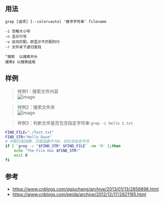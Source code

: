## 用法

```
grep [选项] [--color=auto] '搜寻字符串' filename

-i 忽略大小写
-n 显示行号
-v 反向匹配，即显示不匹配的行
-r 文件夹下递归查找

^搜索  以搜索开头
搜索$ 以搜索结尾
```

## 样例

> 样例1：搜索文件内容  
![image](https://user-images.githubusercontent.com/16630659/70960370-d141a400-20b9-11ea-8a46-a41dd89d4a76.png)

> 样例2：搜索文件夹  
![image](https://user-images.githubusercontent.com/16630659/70960655-968c3b80-20ba-11ea-8cf7-4f398ad6b451.png)

> 样例3：判断文件是否包含指定字符串 `grep -c hello 1.txt`
```bash
FIND_FILE="./Test.txt"
FIND_STR="Hello Dave"
# 判断匹配函数，匹配函数不为0，则包含给定字符
if [ `grep -c "$FIND_STR" $FIND_FILE` -ne '0' ];then
    echo "The File Has $FIND_STR!"
    exit 0
fi
```



## 参考
- https://www.cnblogs.com/ggjucheng/archive/2013/01/13/2856896.html
- https://www.cnblogs.com/peida/archive/2012/12/17/2821195.html

